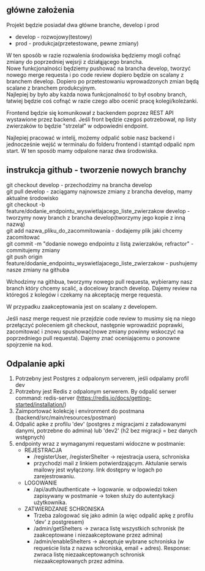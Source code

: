 
## główne założenia

Projekt będzie posiadał dwa główne branche, develop i prod

- develop - rozwojowy(testowy)
- prod - produkcja(przetestowane, pewne zmiany)

W ten sposób w razie rozwalenia środowiska będziemy mogli cofnąć zmiany do poprzedniej wejsrji z działąjącego brancha.  
Nowe funkcjonalności będziemy pushować na brancha develop, tworzyć nowego merge requesta i po code review dopiero będzie on scalany z branchem develop. Dopiero po przetestowaniu wprowadzonych zmian będą scalane z branchem produkcyjnym.  
Najlepiej by było aby każda nowa funkcjonalność to był osobny branch, łatwiej będzie coś cofnąć w razie czego albo ocenić pracę kolegi/koleżanki.  

Frontend będzie się komunikował z backendem poprzez REST API wystawione przez backend. Jeśli front będzie czegoś potrzebował, np listy zwierzaków to będzie "strzelał" w odpowiedni endpoint.  

Najlepiej pracować w intelij, możemy odpalić sobie nasz backend i jednocześnie wejść w terminalu do folderu frontend i stamtąd odpalić npm start. W ten sposób mamy odpalone naraz dwa środowiska.  


## instrukcja github - tworzenie nowych branchy

git checkout develop - przechodzimy na brancha develop  
git pull develop - zaciągamy najnowsze zmiany z brancha develop, mamy aktualne środowisko  
git checkout -b feature/dodanie_endpointu_wyswietlajacego_liste_zwierzakow develop - tworzymy nowy branch z brancha develop(tworzymy jego kopie z inną nazwą)  
git add nazwa_pliku_do_zacommitowania - dodajemy plik jaki chcemy zacomitować  
git commit -m "dodanie nowego endpointu z listą zwierzaków, refractor" - commitujemy zmiany  
git push origin feature/dodanie_endpointu_wyswietlajacego_liste_zwierzakow - pushujemy nasze zmiany na githuba  

Wchodzimy na githbua, tworzymy nowego pull requesta, wybieramy nasz branch który chcemy scalić, a docelowy branch develop. Dajemy review na któregoś z kolegów i czekamy na akceptację merge requesta.  

W przypadku zaakceptowania jest on scalany z developem.  

Jeśli nasz merge request nie przejdzie code review to musimy się na niego przełączyć poleceniem git checkout, następnie wprowadzić poprawki, zacomitować i znowu spushować(nowe zmiany powinny wskoczyć na poprzedniego pull requesta). Dajemy znać oceniającemu o ponowne spojrzenie na kod.

## Odpalanie apki
1. Potrzebny jest Postgres z odpalonym serverem, jeśli odpalamy profil dev
2. Potrzebny jest Redis z odpalonym serwerem. By odpalić serwer command: redis-server (https://redis.io/docs/getting-started/installation/)
3. Zaimportować kolekcję i environment do postmana (backend/src/main/resources/postman)
4. Odpalić apke z profilu 'dev' (postgres z migracjami z załadowanymi danymi, potrzebne do admina) lub 'dev2' (h2 bez migracji = bez danych wstępnych)
5. endpointy wraz z wymaganymi requestami widoczne w postmanie: 
   * REJESTRACJA 
     * /registerUser, /registerShelter -> rejestracja usera, schroniska
     * przychodzi mail z linkiem potwierdzającym. Aktulanie serwis mailowy jest wyłączony. link dostępny w logach po zarejestrowaniu.
   * LOGOWANIE
     * /api/auth/authenticate -> logowanie. w odpowiedzi token zapisywany w postmanie -> token służy do autentykacji użytkownika. 
   * ZATWIERDZANIE SCHRONISKA
     * Trzeba zalogować się jako admin (a więc odpalić apkę z profilu 'dev' z postgresem)
     * /admin/getShelters -> zwraca listę wszystkich schronisk (te zaakceptowane i niezaakceptowane przez admina)
     * /admin/enableShelters -> akceptuje wybrane schroniska (w requeście lista z nazwa schroniska, email + adres). Response: zwraca listę niezaakceptowanych schronisk niezaakceptowanych przez admina.









